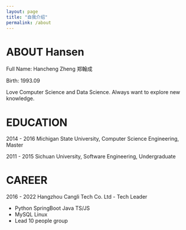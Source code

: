 ```yaml
---
layout: page
title: "自我介绍"
permalink: /about
---
```


# ABOUT Hansen

Full Name: Hancheng Zheng 郑翰成

Birth: 1993.09

Love Computer Science and Data Science. Always want to explore new knowledge.

# EDUCATION

2014 - 2016 Michigan State University, Computer Science Engineering, Master

2011 - 2015 Sichuan University, Software Engineering, Undergraduate

# CAREER

2016 - 2022 Hangzhou Cangli Tech Co. Ltd - Tech Leader

- Python SpringBoot Java TS/JS
- MySQL Linux
- Lead 10 people group
